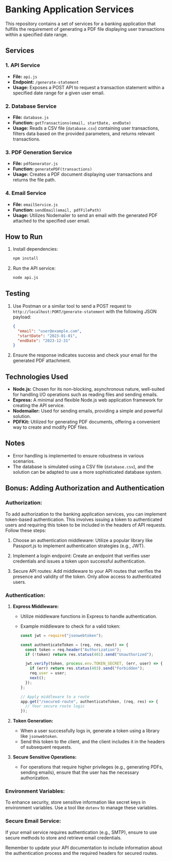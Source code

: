 # Banking Application Services

This repository contains a set of services for a banking application that fulfills the requirement of generating a PDF file displaying user transactions within a specified date range.

## Services

### 1. API Service

- **File:** `api.js`
- **Endpoint:** `/generate-statement`
- **Usage:** Exposes a POST API to request a transaction statement within a specified date range for a given user email.

### 2. Database Service

- **File:** `database.js`
- **Function:** `getTransactions(email, startDate, endDate)`
- **Usage:** Reads a CSV file (`database.csv`) containing user transactions, filters data based on the provided parameters, and returns relevant transactions.

### 3. PDF Generation Service

- **File:** `pdfGenerator.js`
- **Function:** `generatePDF(transactions)`
- **Usage:** Creates a PDF document displaying user transactions and returns the file path.

### 4. Email Service

- **File:** `emailService.js`
- **Function:** `sendEmail(email, pdfFilePath)`
- **Usage:** Utilizes Nodemailer to send an email with the generated PDF attached to the specified user email.

## How to Run

1. Install dependencies:

   ```bash
   npm install

   ```

2. Run the API service:
   ```bash
   node api.js
   ```

## Testing

1. Use Postman or a similar tool to send a POST request to `http://localhost:PORT/generate-statement` with the following JSON payload:

   ```json
   {
     "email": "user@example.com",
     "startDate": "2023-01-01",
     "endDate": "2023-12-31"
   }
   ```

2. Ensure the response indicates success and check your email for the generated PDF attachment.

## Technologies Used

- **Node.js:** Chosen for its non-blocking, asynchronous nature, well-suited for handling I/O operations such as reading files and sending emails.
- **Express:** A minimal and flexible Node.js web application framework for creating the API service.
- **Nodemailer:** Used for sending emails, providing a simple and powerful solution.
- **PDFKit:** Utilized for generating PDF documents, offering a convenient way to create and modify PDF files.

## Notes

- Error handling is implemented to ensure robustness in various scenarios.
- The database is simulated using a CSV file (`database.csv`), and the solution can be adapted to use a more sophisticated database system.

## Bonus: Adding Authorization and Authentication

### Authorization:

To add authorization to the banking application services, you can implement token-based authentication. This involves issuing a token to authenticated users and requiring this token to be included in the headers of API requests. Follow these steps:

1. Choose an authentication middleware: Utilize a popular library like Passport.js to implement authentication strategies (e.g., JWT).

2. Implement a login endpoint: Create an endpoint that verifies user credentials and issues a token upon successful authentication.

3. Secure API routes: Add middleware to your API routes that verifies the presence and validity of the token. Only allow access to authenticated users.

### Authentication:

1. **Express Middleware:**

   - Utilize middleware functions in Express to handle authentication.
   - Example middleware to check for a valid token:

     ```javascript
     const jwt = require("jsonwebtoken");

     const authenticateToken = (req, res, next) => {
       const token = req.header("Authorization");
       if (!token) return res.status(401).send("Unauthorized");

       jwt.verify(token, process.env.TOKEN_SECRET, (err, user) => {
         if (err) return res.status(403).send("Forbidden");
         req.user = user;
         next();
       });
     };

     // Apply middleware to a route
     app.get("/secured-route", authenticateToken, (req, res) => {
       // Your secure route logic
     });
     ```

2. **Token Generation:**

   - When a user successfully logs in, generate a token using a library like `jsonwebtoken`.
   - Send this token to the client, and the client includes it in the headers of subsequent requests.

3. **Secure Sensitive Operations:**
   - For operations that require higher privileges (e.g., generating PDFs, sending emails), ensure that the user has the necessary authorization.

### Environment Variables:

To enhance security, store sensitive information like secret keys in environment variables. Use a tool like `dotenv` to manage these variables.

### Secure Email Service:

If your email service requires authentication (e.g., SMTP), ensure to use secure methods to store and retrieve email credentials.

Remember to update your API documentation to include information about the authentication process and the required headers for secured routes.
